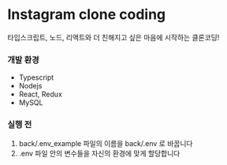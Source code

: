 # Instagram clone coding
타입스크립트, 노드, 리액트와 더 친해지고 싶은 마음에 시작하는 클론코딩!

### 개발 환경
- Typescript
- Nodejs
- React, Redux
- MySQL

### 실행 전
1. back/.env_example 파일의 이름을 back/.env 로 바꿉니다
2. .env 파일 안의 변수들을 자신의 환경에 맞게 할당합니다
